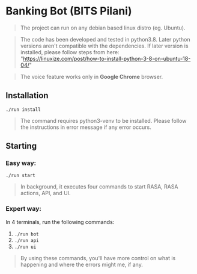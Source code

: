 # Banking Bot (BITS Pilani)

> The project can run on any debian based linux distro (eg. Ubuntu).

> The code has been developed and tested in python3.8. Later python versions aren't compatible with the dependencies. If later version is installed, please follow steps from here: "https://linuxize.com/post/how-to-install-python-3-8-on-ubuntu-18-04/"

> The voice feature works only in **Google Chrome** browser.

## Installation

`./run install`

> The command requires python3-venv to be installed. Please follow the instructions in error message if any error occurs.

## Starting

### Easy way:

`./run start`

> In background, it executes four commands to start RASA, RASA actions, API, and UI.

### Expert way:

In 4 terminals, run the following commands:

1. `./run bot`
2. `./run api`
3. `./run ui`

> By using these commands, you'll have more control on what is happening and where the errors might me, if any.
